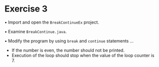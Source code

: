 # Exercise 3
• Import and open the `BreakContinueEx` project.

• Examine `BreakContinue.java`.

• Modify the program by using `break` and `continue` statements ...
- If the number is even, the number should not be printed.
- Execution of the loop should stop when the value of the loop counter is 7.